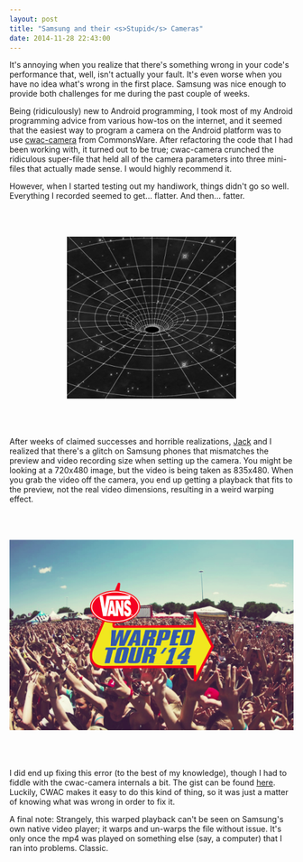```yaml
---
layout: post
title: "Samsung and their <s>Stupid</s> Cameras"
date: 2014-11-28 22:43:00
---
```


It's annoying when you realize that there's something wrong in your code's performance that, well, isn't actually your fault. It's even worse when you have no idea what's wrong in the first place. Samsung was nice enough to provide both challenges for me during the past couple of weeks.

<!--more-->

Being (ridiculously) new to Android programming, I took most of my Android programming advice from various how-tos on the internet, and it seemed that the easiest way to program a camera on the Android platform was to use <a href="https://github.com/commonsguy/cwac-camera" target="_blank">cwac-camera</a> from CommonsWare. After refactoring the code that I had been working with, it turned out to be true; cwac-camera crunched the ridiculous super-file that held all of the camera parameters into three mini-files that actually made sense. I would highly recommend it.

However, when I started testing out my handiwork, things didn't go so well. Everything I recorded seemed to get... flatter. And then... fatter.

<div style="text-align: center; padding-top: 50px; padding-bottom: 50px">
<img src="/images/space-time.gif" title="My cameraphone." class="img-thumbnail">
</div>

After weeks of claimed successes and horrible realizations, <a href="https://chachi.github.com" target="_blank">Jack</a> and I realized that there's a glitch on Samsung phones that mismatches the preview and video recording size when setting up the camera. You might be looking at a 720x480 image, but the video is being taken as 835x480. When you grab the video off the camera, you end up getting a playback that fits to the preview, not the real video dimensions, resulting in a weird warping effect. 

<div style="text-align: center; padding-top: 50px; padding-bottom: 50px">
<img src="/images/warped.png" title="Literally the first thing I got when I googled 'warped image'. I'm not sure what I expected." class="img-thumbnail">
</div>

I did end up fixing this error (to the best of my knowledge), though I had to fiddle with the cwac-camera internals a bit. The gist can be found <a href="https://gist.github.com/bminortx/4f791f649c5bead0d3bd" target="_blank">here</a>. Luckily, CWAC makes it easy to do this kind of thing, so it was just a matter of knowing what was wrong in order to fix it.

A final note: Strangely, this warped playback can't be seen on Samsung's own native video player; it warps and un-warps the file without issue. It's only once the mp4 was played on something else (say, a computer) that I ran into problems. Classic.


